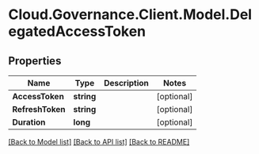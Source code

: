 # Cloud.Governance.Client.Model.DelegatedAccessToken
## Properties

Name | Type | Description | Notes
------------ | ------------- | ------------- | -------------
**AccessToken** | **string** |  | [optional] 
**RefreshToken** | **string** |  | [optional] 
**Duration** | **long** |  | [optional] 

[[Back to Model list]](../README.md#documentation-for-models) [[Back to API list]](../README.md#documentation-for-api-endpoints) [[Back to README]](../README.md)

